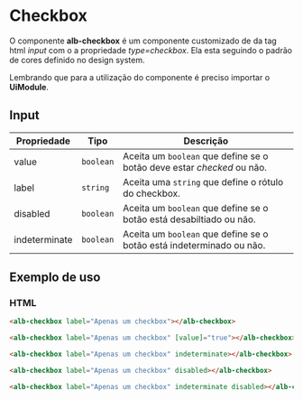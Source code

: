 # Checkbox

O componente **alb-checkbox** é um componente customizado de da tag html *input* com o a propriedade *type=checkbox*. Ela esta seguindo o padrão de cores definido no design system.

Lembrando que para a utilização do componente é preciso importar o **UiModule**.

## Input

| Propriedade    | Tipo      | Descrição                                                             |
| -------------- | --------- | --------------------------------------------------------------------- |
| value          | `boolean` | Aceita um `boolean` que define se o botão deve estar _checked_ ou não.|
| label          | `string`  | Aceita uma `string` que define o rótulo do checkbox.                  |
| disabled       | `boolean` | Aceita um `boolean` que define se o botão está desabiltiado ou não.   |
| indeterminate  | `boolean` | Aceita um `boolean` que define se o botão está indeterminado ou não.  |

## Exemplo de uso

### HTML

```html
<alb-checkbox label="Apenas um checkbox"></alb-checkbox>
```

```html
<alb-checkbox label="Apenas um checkbox" [value]="true"></alb-checkbox>
```

```html
<alb-checkbox label="Apenas um checkbox" indeterminate></alb-checkbox>
```

```html
<alb-checkbox label="Apenas um checkbox" disabled></alb-checkbox>
```

```html
<alb-checkbox label="Apenas um checkbox" indeterminate disabled></alb-checkbox>
```
